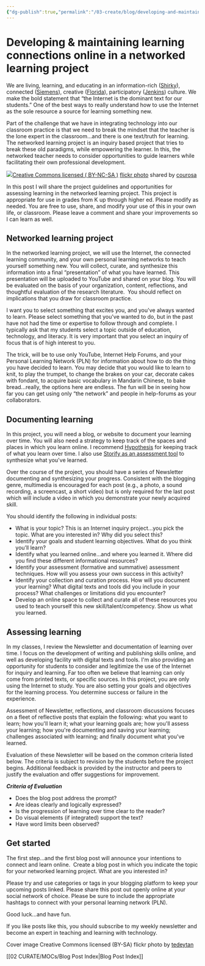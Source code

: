 ```yaml
---
{"dg-publish":true,"permalink":"/03-create/blog/developing-and-maintaining-learning-connections-online-in-a-networked-learning-project/","title":"Developing & maintaining learning connections online in a networked learning project","tags":["connected-learning","learning"]}
---
```


# Developing & maintaining learning connections online in a networked learning project

We are living, learning, and educating in an information-rich ([Shirky](http://www.amazon.com/Cognitive-Surplus-Creativity-Generosity-Connected/dp/1594202532)), connected ([Siemens](http://www.elearnspace.org/Articles/connectivism.htm)), creative ([Florida](http://www.amazon.com/The-Rise-Creative-Class-Transforming/dp/0465024769)), participatory ([Jenkins](http://www.nwp.org/cs/public/print/resource/2713)) culture. We make the bold statement that “the Internet is the dominant text for our students.” One of the best ways to really understand how to use the Internet as the sole resource a source for learning something new. 

Part of the challenge that we have in integrating technology into our classroom practice is that we need to break the mindset that the teacher is the lone expert in the classroom...and there is one text/truth for learning. The networked learning project is an inquiry based project that tries to break these old paradigms, while empowering the learner. In this, the networked teacher needs to consider opportunities to guide learners while facilitating their own professional development.

[![](images/2922421696_c747a05f3b.jpg)](http://flickr.com/photos/courosa/2922421696 "Networked Teacher Diagram - Update")[Creative Commons licensed ( BY-NC-SA )](http://creativecommons.org/licenses/by-nc-sa/2.0/) [flickr photo](http://flickr.com/photos/courosa/2922421696 "Networked Teacher Diagram - Update") shared by [courosa](http://flickr.com/people/courosa)

In this post I will share the project guidelines and opportunities for assessing learning in the networked learning project. This project is appropriate for use in grades from K up through higher ed. Please modify as needed. You are free to use, share, and modify your use of this in your own life, or classroom. Please leave a comment and share your improvements so I can learn as well.

## Networked learning project

In the networked learning project, we will use the Internet, the connected learning community, and your own personal learning networks to teach yourself something new. You will collect, curate, and synthesize this information into a final “presentation” of what you have learned. This presentation will be uploaded to YouTube and shared on your blog. You will be evaluated on the basis of your organization, content, reflections, and thoughtful evaluation of the research literature.  You should reflect on implications that you draw for classroom practice.

I want you to select something that excites you, and you've always wanted to learn. Please select something that you've wanted to do, but in the past have not had the time or expertise to follow through and complete. I typically ask that my students select a topic outside of education, technology, and literacy. It is very important that you select an inquiry of focus that is of high interest to you.

The trick, will be to use only YouTube, Internet Help Forums, and your Personal Learning Network (PLN) for information about how to do the thing you have decided to learn. You may decide that you would like to learn to knit, to play the trumpet, to change the brakes on your car, decorate cakes with fondant, to acquire basic vocabulary in Mandarin Chinese, to bake bread...really, the options here are endless. The fun will be in seeing how far you can get using only “the network” and people in help-forums as your collaborators.

## Documenting learning

In this project, you will need a blog, or website to document your learning over time. You will also need a strategy to keep track of the spaces and places in which you learn online. I recommend [Hypothesis](http://wiobyrne.com/using-hypothes-is/) for keeping track of what you learn over time. I also use [Storify as an assessment tool](http://wiobyrne.com/content-curation-using-storify-as-a-formative-assessment/) to synthesize what you've learned.

Over the course of the project, you should have a series of Newsletter documenting and synthesizing your progress. Consistent with the blogging genre, multimedia is encouraged for each post (e.g., a photo, a sound recording, a screencast, a short video) but is only required for the last post which will include a video in which you demonstrate your newly acquired skill.

You should identify the following in individual posts:

- What is your topic? This is an Internet inquiry project...you pick the topic. What are you interested in? Why did you select this?
- Identify your goals and student learning objectives. What do you think you’ll learn?
- Identify what you learned online...and where you learned it. Where did you find these different informational resources?
- Identify your assessment (formative and summative) assessment techniques. How will you assess your own success in this activity?
- Identify your collection and curation process. How will you document your learning? What digital texts and tools did you include in your process? What challenges or limitations did you encounter?
- Develop an online space to collect and curate all of these resources you used to teach yourself this new skill/talent/competency. Show us what you learned.

## Assessing learning

In my classes, I review the Newsletter and documentation of learning over time. I focus on the development of writing and publishing skills online, and well as developing facility with digital texts and tools. I'm also providing an opportunity for students to consider and legitimize the use of the Internet for inquiry and learning. Far too often we believe that learning can only come from printed texts, or specific sources. In this project, you are only using the Internet to study. You are also setting your goals and objectives for the learning process. You determine success or failure in the experience.

Assessment of Newsletter, reflections, and classroom discussions focuses on a fleet of reflective posts that explain the following: what you want to learn; how you'll learn it; what your learning goals are; how you'll assess your learning; how you're documenting and saving your learning; challenges associated with learning; and finally document what you've learned.

Evaluation of these Newsletter will be based on the common criteria listed below. The criteria is subject to revision by the students before the project begins. Additional feedback is provided by the instructor and peers to justify the evaluation and offer suggestions for improvement.

**_Criteria of Evaluation_**

- Does the blog post address the prompt?
- Are ideas clearly and logically expressed?
- Is the progression of learning over time clear to the reader?
- Do visual elements (if integrated) support the text?
- Have word limits been observed?

## Get started

The first step...and the first blog post will announce your intentions to connect and learn online.  Create a blog post in which you indicate the topic for your networked learning project. What are you interested in?

Please try and use categories or tags in your blogging platform to keep your upcoming posts linked. Please share this post out openly online at your social network of choice. Please be sure to include the appropriate hashtags to connect with your personal learning network (PLN).

Good luck...and have fun.

If you like posts like this, you should subscribe to my weekly newsletter and become an expert in teaching and learning with technology.

Cover image Creative Commons licensed (BY-SA) flickr photo by [tedeytan](https://www.flickr.com/photos/taedc/5686750571/in/photolist-9Ew5PD-eGmjcd-mRdoZx-9VLCkS-ni3GbW-bNtBQn-9VLze3-a5AmSp-8u4ubn-wSDtb-wSDpS-wSDqD-wSDrV-8BZCvh-nK58or-BRvhG-ohnH9-5Jnkqs-9Ew5JD-egrN6f-emVdH8-egrNnq-5zPm5u-dMxdhX-nFXNmr-gfTav-dMxeAT-52kaqt-6EryDL-7w564c-9F32ya-kWCCLT-kWCwee-kWDb4F-kWDZSN-MiJ28-aUnJn8-fEznQK-2iQ7Wu-6AUcBr-5KzsAp-egm4P4-gARitQ-6AYnTQ-7ZdXuB-48a6CC-c1ypxj-Bjhid-nqYiRg-BDbsD)

[[02 CURATE/MOCs/Blog Post Index\|Blog Post Index]]